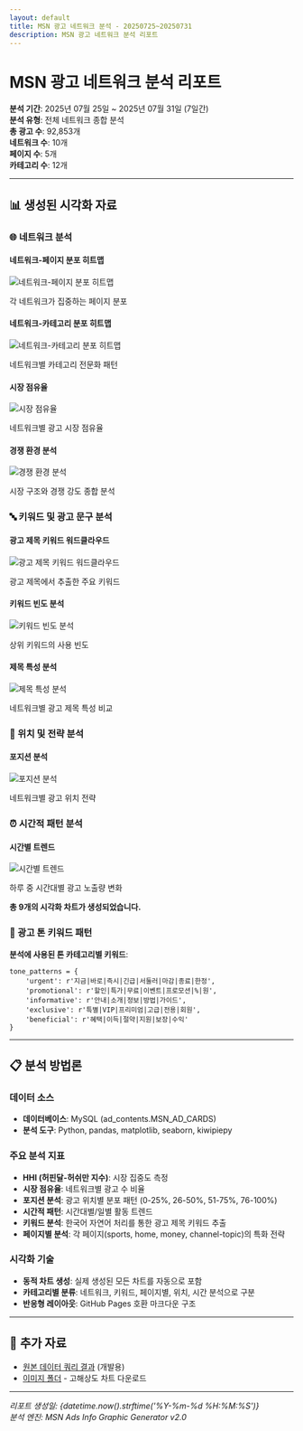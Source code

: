 ```yaml
---
layout: default
title: MSN 광고 네트워크 분석 - 20250725~20250731
description: MSN 광고 네트워크 분석 리포트
---
```


# MSN 광고 네트워크 분석 리포트

**분석 기간**: 2025년 07월 25일 ~ 2025년 07월 31일 (7일간)  
**분석 유형**: 전체 네트워크 종합 분석  
**총 광고 수**: 92,853개  
**네트워크 수**: 10개  
**페이지 수**: 5개  
**카테고리 수**: 12개  

---

## 📊 생성된 시각화 자료


### 🌐 네트워크 분석

#### 네트워크-페이지 분포 히트맵

![네트워크-페이지 분포 히트맵](images/network_page_heatmap_2025-07-25_2025-07-31.png)

각 네트워크가 집중하는 페이지 분포

#### 네트워크-카테고리 분포 히트맵

![네트워크-카테고리 분포 히트맵](images/network_category_heatmap_2025-07-25_2025-07-31.png)

네트워크별 카테고리 전문화 패턴

#### 시장 점유율

![시장 점유율](images/market_share_pie_2025-07-25_2025-07-31.png)

네트워크별 광고 시장 점유율

#### 경쟁 환경 분석

![경쟁 환경 분석](images/competitive_analysis_2025-07-25_2025-07-31.png)

시장 구조와 경쟁 강도 종합 분석


### 🔤 키워드 및 광고 문구 분석

#### 광고 제목 키워드 워드클라우드

![광고 제목 키워드 워드클라우드](images/title_wordcloud_2025-07-25_2025-07-31.png)

광고 제목에서 추출한 주요 키워드

#### 키워드 빈도 분석

![키워드 빈도 분석](images/keyword_frequency_2025-07-25_2025-07-31.png)

상위 키워드의 사용 빈도

#### 제목 특성 분석

![제목 특성 분석](images/title_characteristics_2025-07-25_2025-07-31.png)

네트워크별 광고 제목 특성 비교


### 📍 위치 및 전략 분석

#### 포지션 분석

![포지션 분석](images/position_analysis_2025-07-25_2025-07-31.png)

네트워크별 광고 위치 전략


### ⏰ 시간적 패턴 분석

#### 시간별 트렌드

![시간별 트렌드](images/hourly_trend_2025-07-25_2025-07-31.png)

하루 중 시간대별 광고 노출량 변화


**총 9개의 시각화 차트가 생성되었습니다.**

### 📖 광고 톤 키워드 패턴

**분석에 사용된 톤 카테고리별 키워드**:

```
tone_patterns = {
    'urgent': r'지금|바로|즉시|긴급|서둘러|마감|종료|한정',
    'promotional': r'할인|특가|무료|이벤트|프로모션|%|원',
    'informative': r'안내|소개|정보|방법|가이드',
    'exclusive': r'특별|VIP|프리미엄|고급|전용|회원',
    'beneficial': r'혜택|이득|절약|지원|보장|수익'
}
```

---

## 📋 분석 방법론

### 데이터 소스
- **데이터베이스**: MySQL (ad_contents.MSN_AD_CARDS)
- **분석 도구**: Python, pandas, matplotlib, seaborn, kiwipiepy

### 주요 분석 지표
- **HHI (허핀달-허쉬만 지수)**: 시장 집중도 측정
- **시장 점유율**: 네트워크별 광고 수 비율  
- **포지션 분석**: 광고 위치별 분포 패턴 (0-25%, 26-50%, 51-75%, 76-100%)
- **시간적 패턴**: 시간대별/일별 활동 트렌드
- **키워드 분석**: 한국어 자연어 처리를 통한 광고 제목 키워드 추출
- **페이지별 분석**: 각 페이지(sports, home, money, channel-topic)의 특화 전략

### 시각화 기술
- **동적 차트 생성**: 실제 생성된 모든 차트를 자동으로 포함
- **카테고리별 분류**: 네트워크, 키워드, 페이지별, 위치, 시간 분석으로 구분
- **반응형 레이아웃**: GitHub Pages 호환 마크다운 구조

---

## 🔗 추가 자료

- [원본 데이터 쿼리 결과](./raw_data_summary.json) (개발용)
- [이미지 폴더](./images/) - 고해상도 차트 다운로드

---

*리포트 생성일: {datetime.now().strftime('%Y-%m-%d %H:%M:%S')}*  
*분석 엔진: MSN Ads Info Graphic Generator v2.0*  
